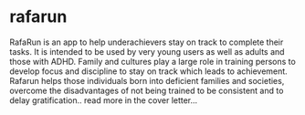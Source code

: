 # rafarun
RafaRun is an app to help underachievers stay on track to complete their tasks. It is intended to be used by very young users as well as adults and those with ADHD. Family and cultures play a large role in training persons to develop focus and discipline to stay on track which leads to achievement. Rafarun helps those individuals born into deficient families and societies, overcome the disadvantages of not being trained to be consistent and to delay gratification.. read more in the cover letter...
